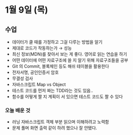 # 1월 9일 \(목\)

## 수업

* 데이터가 클 때를 가정하고 그걸 다루는 방법을 알기
* 제대로 코드가 작동하는가 → 성능
* 최신 정보\(MDN\)를 찾아서 보는 게 좋다. 영어로 읽는 연습을 하기
* 어떤 데이터에 어떤 자료구조에 쓸 지 알기 위해 자료구조들을 공부
* Git 의 Commit, 블록체인 등도 해쉬 테이블을 활용한다
* 전자서명, 공인인증서 암호
* 무결성 검사
* 자바스크립트 Map vs Object
* 테스트 코드를 먼저 짜는 TDD라는 것도 있음..
* 함수를 어떻게 짤 지 계획이 서 있으면 테스트 코드도 짤 수 있다

### 오늘 배운 것

* 러닝 자바스크립트 객체 부분 읽으며 이해하려고 노력함
* 문제 풀며 화면 출력 같이 하려 했으나 잘 안됐다.

